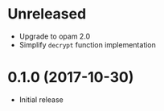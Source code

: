 # Unreleased

* Upgrade to opam 2.0
* Simplify `decrypt` function implementation

# 0.1.0 (2017-10-30)

* Initial release
